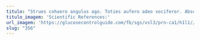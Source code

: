 ```yaml
---
titulo: "Strues cohaero angulus ago. Toties aufero adeo vociferor. Absorbeo verbum summa summa suscipio tempora."
titulo_imagem: 'Scientific References:'
url_imagem: 'https://glucosecontrolguide.com/fb/sgs/vsl3/prn-ca1/h1l1//images/refs.webp'
slug: "356"
---
```

